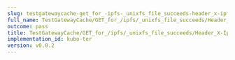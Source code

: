 ```yaml
---
slug: testgatewaycache-get_for_-ipfs-_unixfs_file_succeeds-header_x-ipfs-roots
full_name: TestGatewayCache/GET_for_/ipfs/_unixfs_file_succeeds/Header_X-Ipfs-Roots
outcome: pass
title: TestGatewayCache/GET_for_/ipfs/_unixfs_file_succeeds/Header_X-Ipfs-Roots
implementation_id: kubo-ter
version: v0.0.2
---
```


